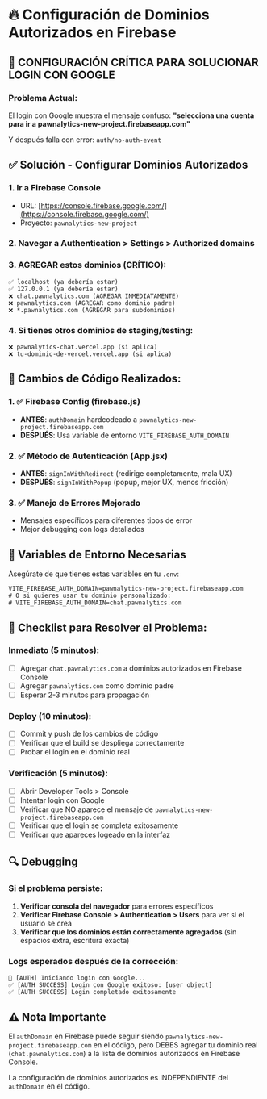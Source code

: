 # 🔥 Configuración de Dominios Autorizados en Firebase

## 🚨 CONFIGURACIÓN CRÍTICA PARA SOLUCIONAR LOGIN CON GOOGLE

### Problema Actual:
El login con Google muestra el mensaje confuso: 
**"selecciona una cuenta para ir a pawnalytics-new-project.firebaseapp.com"**

Y después falla con error: `auth/no-auth-event`

## ✅ Solución - Configurar Dominios Autorizados

### 1. Ir a Firebase Console
- URL: [https://console.firebase.google.com/](https://console.firebase.google.com/)
- Proyecto: `pawnalytics-new-project`

### 2. Navegar a Authentication > Settings > Authorized domains

### 3. AGREGAR estos dominios (CRÍTICO):

```
✅ localhost (ya debería estar)
✅ 127.0.0.1 (ya debería estar)  
❌ chat.pawnalytics.com (AGREGAR INMEDIATAMENTE)
❌ pawnalytics.com (AGREGAR como dominio padre)
❌ *.pawnalytics.com (AGREGAR para subdominios)
```

### 4. Si tienes otros dominios de staging/testing:
```
❌ pawnalytics-chat.vercel.app (si aplica)
❌ tu-dominio-de-vercel.vercel.app (si aplica)
```

## 🔧 Cambios de Código Realizados:

### 1. ✅ Firebase Config (firebase.js)
- **ANTES**: `authDomain` hardcodeado a `pawnalytics-new-project.firebaseapp.com`
- **DESPUÉS**: Usa variable de entorno `VITE_FIREBASE_AUTH_DOMAIN`

### 2. ✅ Método de Autenticación (App.jsx)  
- **ANTES**: `signInWithRedirect` (redirige completamente, mala UX)
- **DESPUÉS**: `signInWithPopup` (popup, mejor UX, menos fricción)

### 3. ✅ Manejo de Errores Mejorado
- Mensajes específicos para diferentes tipos de error
- Mejor debugging con logs detallados

## 🚀 Variables de Entorno Necesarias

Asegúrate de que tienes estas variables en tu `.env`:

```env
VITE_FIREBASE_AUTH_DOMAIN=pawnalytics-new-project.firebaseapp.com
# O si quieres usar tu dominio personalizado:
# VITE_FIREBASE_AUTH_DOMAIN=chat.pawnalytics.com
```

## 📝 Checklist para Resolver el Problema:

### Inmediato (5 minutos):
- [ ] Agregar `chat.pawnalytics.com` a dominios autorizados en Firebase Console
- [ ] Agregar `pawnalytics.com` como dominio padre  
- [ ] Esperar 2-3 minutos para propagación

### Deploy (10 minutos):
- [ ] Commit y push de los cambios de código
- [ ] Verificar que el build se despliega correctamente
- [ ] Probar el login en el dominio real

### Verificación (5 minutos):
- [ ] Abrir Developer Tools > Console
- [ ] Intentar login con Google
- [ ] Verificar que NO aparece el mensaje de `pawnalytics-new-project.firebaseapp.com`
- [ ] Verificar que el login se completa exitosamente
- [ ] Verificar que apareces logeado en la interfaz

## 🔍 Debugging

### Si el problema persiste:
1. **Verificar consola del navegador** para errores específicos
2. **Verificar Firebase Console > Authentication > Users** para ver si el usuario se crea
3. **Verificar que los dominios están correctamente agregados** (sin espacios extra, escritura exacta)

### Logs esperados después de la corrección:
```
🚀 [AUTH] Iniciando login con Google...
✅ [AUTH SUCCESS] Login con Google exitoso: [user object]
✅ [AUTH SUCCESS] Login completado exitosamente
```

## ⚠️ Nota Importante

El `authDomain` en Firebase puede seguir siendo `pawnalytics-new-project.firebaseapp.com` en el código, pero DEBES agregar tu dominio real (`chat.pawnalytics.com`) a la lista de dominios autorizados en Firebase Console.

La configuración de dominios autorizados es INDEPENDIENTE del `authDomain` en el código.
